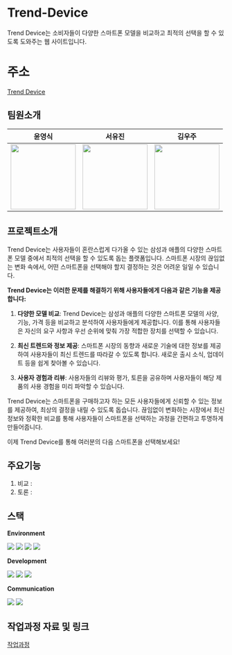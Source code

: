 # Trend-Device
Trend Device는 소비자들이 다양한 스마트폰 모델을 비교하고 최적의 선택을 할 수 있도록 도와주는 웹 사이트입니다.

# 주소
[Trend Device](http://trenddevice2023.dothome.co.kr/TDsite/php/main/main.php)

## 팀원소개
|윤영식|서유진|김우주|
|:---:|:---:|:---:|
|<img width="150px" src="https://avatars.githubusercontent.com/u/144635640?v=4" />|<img width="150px" src="https://avatars.githubusercontent.com/u/144635615?v=4">|<img width="150px" src="https://avatars.githubusercontent.com/u/144635615?v=4">|

## 프로젝트소개
<p>
Trend Device는 사용자들이 혼란스럽게 다가올 수 있는 삼성과 애플의 다양한 스마트폰 모델 중에서 최적의 선택을 할 수 있도록 돕는 플랫폼입니다.
스마트폰 시장의 끊임없는 변화 속에서, 어떤 스마트폰을 선택해야 할지 결정하는 것은 어려운 일일 수 있습니다.

<strong>Trend Device는 이러한 문제를 해결하기 위해 사용자들에게 다음과 같은 기능을 제공합니다:</strong>

1. <strong>다양한 모델 비교</strong>: Trend Device는 삼성과 애플의 다양한 스마트폰 모델의 사양, 기능, 가격 등을 비교하고 분석하여 사용자들에게 제공합니다. 이를 통해 사용자들은 자신의 요구 사항과 우선 순위에 맞춰 가장 적합한 장치를 선택할 수 있습니다.

2. <strong>최신 트렌드와 정보 제공</strong>: 스마트폰 시장의 동향과 새로운 기술에 대한 정보를 제공하여 사용자들이 최신 트렌드를 따라갈 수 있도록 합니다. 새로운 출시 소식, 업데이트 등을 쉽게 찾아볼 수 있습니다.

3. <strong>사용자 경험과 리뷰</strong>: 사용자들의 리뷰와 평가, 토른을 공유하며 사용자들이 해당 제품의 사용 경험을 미리 파악할 수 있습니다.

Trend Device는 스마트폰을 구매하고자 하는 모든 사용자들에게 신뢰할 수 있는 정보를 제공하여, 최상의 결정을 내릴 수 있도록 돕습니다. 끊임없이 변화하는 시장에서 최신 정보와 정확한 비교를 통해 사용자들이 스마트폰을 선택하는 과정을 간편하고 투명하게 만들어줍니다.

이제 Trend Device를 통해 여러분의 다음 스마트폰을 선택해보세요!
</p>

## 주요기능
1. 비교 :
2. 토론 :

## 스택
<div disflay="flex" flex-direction:column; align-items:flex-start;>
  <p><strong>Environment</strong></p>
  <div>
    <img src="https://img.shields.io/badge/VisualStudioCode-007ACC?style=flat-square&logo=VisualStudioCode&logoColor=white">
    <img src="https://img.shields.io/badge/Github-181717?style=flat-square&logo=Github&logoColor=white"> 
    <img src="https://img.shields.io/badge/Git-F05032?style=flat-square&logo=Git&logoColor=white">
    <img src="https://img.shields.io/badge/Filezilla-BF0000?style=flat-square&logo=Filezilla&logoColor=white">
  </div>
  <p><strong>Development</strong></p>
  <div>
    <img src="https://img.shields.io/badge/html5-E34F26?style=flat-square&logo=html5&logoColor=white"> 
    <img src="https://img.shields.io/badge/css-1572B6?style=flat-square&logo=css3&logoColor=white">
    <img src="https://img.shields.io/badge/PHP-777BB4?style=flat-square&logo=PHP&logoColor=black">
  </div>
  <p><strong>Communication</strong></p>
  <div>
    <img src="https://img.shields.io/badge/Slack-4A154B?style=flat-square&logo=Slack&logoColor=white">
    <img src="https://img.shields.io/badge/Notion-000000?style=flat-square&logo=Notion&logoColor=white">
  </div>
</div>

## 작업과정 자료 및 링크
[작업과정](http://trenddevice2023.dothome.co.kr/TDsite/index.html)


